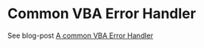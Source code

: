 # Common VBA Error Handler

See blog-post [A common VBA Error Handler](https://warbe-maker.github.io)
